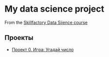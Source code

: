 # My data science project
From the [Skillfactory Data Siience course](https://skillfactory.ru/data-science) 

## Проекты

* [Проект 0. Игра: Угадай число]()
